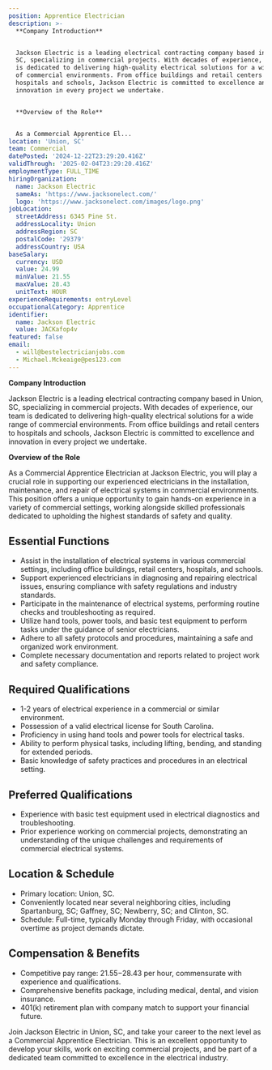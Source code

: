 ```yaml
---
position: Apprentice Electrician
description: >-
  **Company Introduction**


  Jackson Electric is a leading electrical contracting company based in Union,
  SC, specializing in commercial projects. With decades of experience, our team
  is dedicated to delivering high-quality electrical solutions for a wide range
  of commercial environments. From office buildings and retail centers to
  hospitals and schools, Jackson Electric is committed to excellence and
  innovation in every project we undertake.


  **Overview of the Role**


  As a Commercial Apprentice El...
location: 'Union, SC'
team: Commercial
datePosted: '2024-12-22T23:29:20.416Z'
validThrough: '2025-02-04T23:29:20.416Z'
employmentType: FULL_TIME
hiringOrganization:
  name: Jackson Electric
  sameAs: 'https://www.jacksonelect.com/'
  logo: 'https://www.jacksonelect.com/images/logo.png'
jobLocation:
  streetAddress: 6345 Pine St.
  addressLocality: Union
  addressRegion: SC
  postalCode: '29379'
  addressCountry: USA
baseSalary:
  currency: USD
  value: 24.99
  minValue: 21.55
  maxValue: 28.43
  unitText: HOUR
experienceRequirements: entryLevel
occupationalCategory: Apprentice
identifier:
  name: Jackson Electric
  value: JACKafop4v
featured: false
email:
  - will@bestelectricianjobs.com
  - Michael.Mckeaige@pes123.com
---
```




**Company Introduction**

Jackson Electric is a leading electrical contracting company based in Union, SC, specializing in commercial projects. With decades of experience, our team is dedicated to delivering high-quality electrical solutions for a wide range of commercial environments. From office buildings and retail centers to hospitals and schools, Jackson Electric is committed to excellence and innovation in every project we undertake.

**Overview of the Role**

As a Commercial Apprentice Electrician at Jackson Electric, you will play a crucial role in supporting our experienced electricians in the installation, maintenance, and repair of electrical systems in commercial environments. This position offers a unique opportunity to gain hands-on experience in a variety of commercial settings, working alongside skilled professionals dedicated to upholding the highest standards of safety and quality.

## Essential Functions

- Assist in the installation of electrical systems in various commercial settings, including office buildings, retail centers, hospitals, and schools.
- Support experienced electricians in diagnosing and repairing electrical issues, ensuring compliance with safety regulations and industry standards.
- Participate in the maintenance of electrical systems, performing routine checks and troubleshooting as required.
- Utilize hand tools, power tools, and basic test equipment to perform tasks under the guidance of senior electricians.
- Adhere to all safety protocols and procedures, maintaining a safe and organized work environment.
- Complete necessary documentation and reports related to project work and safety compliance.

## Required Qualifications

- 1-2 years of electrical experience in a commercial or similar environment.
- Possession of a valid electrical license for South Carolina.
- Proficiency in using hand tools and power tools for electrical tasks.
- Ability to perform physical tasks, including lifting, bending, and standing for extended periods.
- Basic knowledge of safety practices and procedures in an electrical setting.

## Preferred Qualifications

- Experience with basic test equipment used in electrical diagnostics and troubleshooting.
- Prior experience working on commercial projects, demonstrating an understanding of the unique challenges and requirements of commercial electrical systems.

## Location & Schedule

- Primary location: Union, SC.
- Conveniently located near several neighboring cities, including Spartanburg, SC; Gaffney, SC; Newberry, SC; and Clinton, SC.
- Schedule: Full-time, typically Monday through Friday, with occasional overtime as project demands dictate.

## Compensation & Benefits

- Competitive pay range: $21.55-$28.43 per hour, commensurate with experience and qualifications.
- Comprehensive benefits package, including medical, dental, and vision insurance.
- 401(k) retirement plan with company match to support your financial future.

Join Jackson Electric in Union, SC, and take your career to the next level as a Commercial Apprentice Electrician. This is an excellent opportunity to develop your skills, work on exciting commercial projects, and be part of a dedicated team committed to excellence in the electrical industry.
